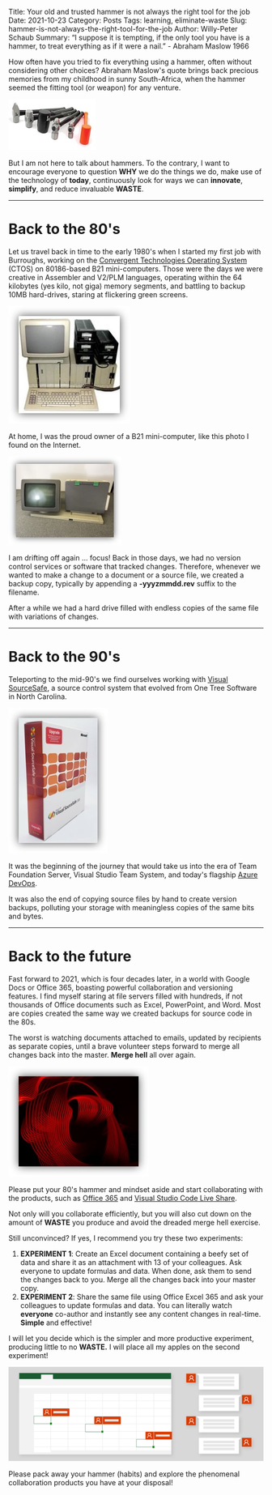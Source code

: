 Title: Your old and trusted hammer is not always the right tool for the job
Date: 2021-10-23
Category: Posts 
Tags: learning, eliminate-waste
Slug: hammer-is-not-always-the-right-tool-for-the-job
Author: Willy-Peter Schaub
Summary: “I suppose it is tempting, if the only tool you have is a hammer, to treat everything as if it were a nail.” - Abraham Maslow 1966

How often have you tried to fix everything using a hammer, often without considering other choices? Abraham Maslow's quote brings back precious memories from my childhood in sunny South-Africa, when the hammer seemed the fitting tool (or weapon) for any venture.

![Hammer](/images/hammer-is-not-always-the-right-tool-for-the-job-0.jpg)

But I am not here to talk about hammers. To the contrary, I want to encourage everyone to question **WHY** we do the things we do, make use of the technology of **today**, continuously look for ways we can **innovate**, **simplify**, and reduce invaluable **WASTE**.

---

# Back to the 80's

Let us travel back in time to the early 1980's when I started my first job with Burroughs, working on the [Convergent Technologies Operating System](https://en.wikipedia.org/wiki/Convergent_Technologies_Operating_System#:~:text=The%20Convergent%20Technologies%20Operating%20System%2C%20also%20known%20variously,STARSYS%2C%20was%20a%20modular%2C%20message-passing%2C%20multiprocess-based%20operating%20system.) (CTOS) on 80186-based B21 mini-computers. Those were the days we were creative in Assembler and V2/PLM languages, operating within the 64 kilobytes (yes kilo, not giga) memory segments, and battling to backup 10MB hard-drives, staring at flickering green screens.

![B25](/images/hammer-is-not-always-the-right-tool-for-the-job-1.jpg)

At home, I was the proud owner of a B21 mini-computer, like this photo I found on the Internet.

![B21](/images/hammer-is-not-always-the-right-tool-for-the-job-2.jpg)

I am drifting off again ... focus! Back in those days, we had no version control services or software that tracked changes. Therefore, whenever we wanted to make a change to a document or a source file, we created a backup copy, typically by appending a **-yyyzmmdd.rev** suffix to the filename. 

After a while we had a hard drive filled with endless copies of the same file with variations of changes.

---

# Back to the 90's

Teleporting to the mid-90's we find ourselves working with [Visual SourceSafe](https://www.bing.com/search?q=sourcesafe&cvid=4c7c624dc2ad4eed94ec071ebf6e15c2&aqs=edge.0.69i59j0l5j69i60l3.1977j0j4&FORM=ANAB01&PC=U531), a source control system that evolved from One Tree Software in North Carolina. 

![SourceSafe](/images/hammer-is-not-always-the-right-tool-for-the-job-3.jpg)

It was the beginning of the journey that would take us into the era of Team Foundation Server, Visual Studio Team System, and today's flagship [Azure DevOps](https://azure.microsoft.com/en-us/services/devops/).

It was also the end of copying source files by hand to create version backups, polluting your storage with meaningless copies of the same bits and bytes.

---

# Back to the future

Fast forward to 2021, which is four decades later, in a world with Google Docs or Office 365, boasting powerful collaboration and versioning features. I find myself staring at file servers filled with hundreds, if not thousands of Office documents such as Excel, PowerPoint, and Word. Most are copies created the same way we created backups for source code in the 80s. 

The worst is watching documents attached to emails, updated by recipients as separate copies, until a brave volunteer steps forward to merge all changes back into the master. **Merge hell** all over again.  

![Merge Hell](/images/hammer-is-not-always-the-right-tool-for-the-job-4.jpg)

Please put your 80's hammer and mindset aside and start collaborating with the products, such as [Office 365](https://www.office.com/) and [Visual Studio Code Live Share](https://www.microsoft.com/en-ca/resilience/remote-development-solutions).

Not only will you collaborate efficiently, but you will also cut down on the amount of **WASTE** you produce and avoid the dreaded merge hell exercise.

Still unconvinced? If yes, I recommend you try these two experiments:

1. **EXPERIMENT 1**: Create an Excel document containing a beefy set of data and share it as an attachment with 13 of your colleagues. Ask everyone to update formulas and data. When done, ask them to send the changes back to you. Merge all the changes back into your master copy.
2. **EXPERIMENT 2**: Share the same file using Office Excel 365 and ask your colleagues to update formulas and data. You can literally watch **everyone** co-author and instantly see any content changes in real-time. **Simple** and effective!

I will let you decide which is the simpler and more productive experiment, producing little to no **WASTE.** I will place all my apples on the second experiment!

![Collaboration](/images/hammer-is-not-always-the-right-tool-for-the-job-5.png)

Please pack away your hammer (habits) and explore the phenomenal collaboration products you have at your disposal!

